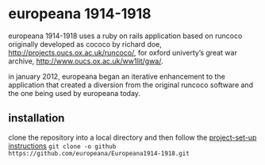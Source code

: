 europeana 1914-1918
===================
europeana 1914-1918 uses a ruby on rails application based on runcoco
originally developed as cococo by richard doe, http://projects.oucs.ox.ac.uk/runcoco/,
for oxford univerty’s great war archive, http://www.oucs.ox.ac.uk/ww1lit/gwa/.

in january 2012, europeana began an iterative enhancement to the application that
created a diversion from the original runcoco software and the one being used
by europeana today.


installation
------------
clone the repository into a local directory and then follow the [project-set-up instructions](https://github.com/europeana/Europeana1914-1918/blob/master/project-set-up.md)
`git clone -o github https://github.com/europeana/Europeana1914-1918.git`
